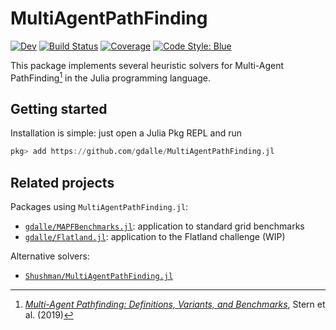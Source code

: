 # MultiAgentPathFinding

[![Dev](https://img.shields.io/badge/docs-dev-blue.svg)](https://gdalle.github.io/MultiAgentPathFinding.jl/dev)
[![Build Status](https://github.com/gdalle/MultiAgentPathFinding.jl/actions/workflows/CI.yml/badge.svg?branch=main)](https://github.com/gdalle/MultiAgentPathFinding.jl/actions/workflows/CI.yml?query=branch%3Amain)
[![Coverage](https://codecov.io/gh/gdalle/MultiAgentPathFinding.jl/branch/main/graph/badge.svg)](https://codecov.io/gh/gdalle/MultiAgentPathFinding.jl)
[![Code Style: Blue](https://img.shields.io/badge/code%20style-blue-4495d1.svg)](https://github.com/invenia/BlueStyle)

This package implements several heuristic solvers for Multi-Agent PathFinding[^1] in the Julia programming language.

[^1]: [*Multi-Agent Pathfinding: Definitions, Variants, and Benchmarks*](https://www.aaai.org/ocs/index.php/SOCS/SOCS19/paper/view/18341), Stern et al. (2019)

## Getting started

Installation is simple: just open a Julia Pkg REPL and run

```julia
pkg> add https://github.com/gdalle/MultiAgentPathFinding.jl
```

## Related projects

Packages using `MultiAgentPathFinding.jl`:

- [`gdalle/MAPFBenchmarks.jl`](https://github.com/gdalle/MAPFBenchmarks.jl): application to standard grid benchmarks
- [`gdalle/Flatland.jl`](https://github.com/gdalle/Flatland.jl): application to the Flatland challenge (WIP)

Alternative solvers:

- [`Shushman/MultiAgentPathFinding.jl`](https://github.com/Shushman/MultiAgentPathFinding.jl)
